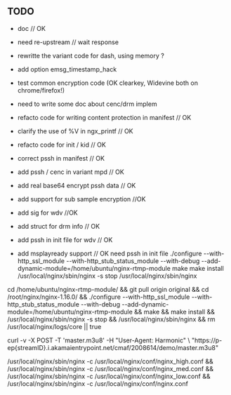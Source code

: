 ## TODO

- doc // OK 
- need re-upstream // wait response
- rewritte the variant code for dash, using memory ?

- add option emsg_timestamp_hack


- test common encryption code (OK clearkey, Widevine both on chrome/firefox!)
- need to write some doc about cenc/drm implem
- refacto code for writing content protection in manifest // OK
- clarify the use of %V in ngx_printf // OK
- refacto code for init / kid // OK
- correct pssh in manifest // OK
- add pssh / cenc in variant mpd // OK
- add real base64 encrypt pssh data // OK 
- add support for sub sample encryption //OK
- add sig for wdv //OK
- add struct for drm info // OK
- add pssh in init file for wdv // OK
- add msplayready support // OK need pssh in init file 
./configure --with-http_ssl_module  --with-http_stub_status_module --with-debug --add-dynamic-module=/home/ubuntu/nginx-rtmp-module
make
make install
/usr/local/nginx/sbin/nginx -s stop
/usr/local/nginx/sbin/nginx

cd /home/ubuntu/nginx-rtmp-module/ && git pull origin original && cd /root/nginx/nginx-1.16.0/ && ./configure --with-http_ssl_module  --with-http_stub_status_module --with-debug --add-dynamic-module=/home/ubuntu/nginx-rtmp-module && make && make install  && /usr/local/nginx/sbin/nginx -s stop && /usr/local/nginx/sbin/nginx && rm /usr/local/nginx/logs/core || true


curl -v -X POST -T 'master.m3u8' -H "User-Agent: Harmonic" \ "https://p-ep{streamID}.i.akamaientrypoint.net/cmaf/2008614/demo/master.m3u8"


/usr/local/nginx/sbin/nginx -c /usr/local/nginx/conf/nginx_high.conf && /usr/local/nginx/sbin/nginx -c /usr/local/nginx/conf/nginx_med.conf && /usr/local/nginx/sbin/nginx -c /usr/local/nginx/conf/nginx_low.conf && /usr/local/nginx/sbin/nginx -c /usr/local/nginx/conf/nginx.conf